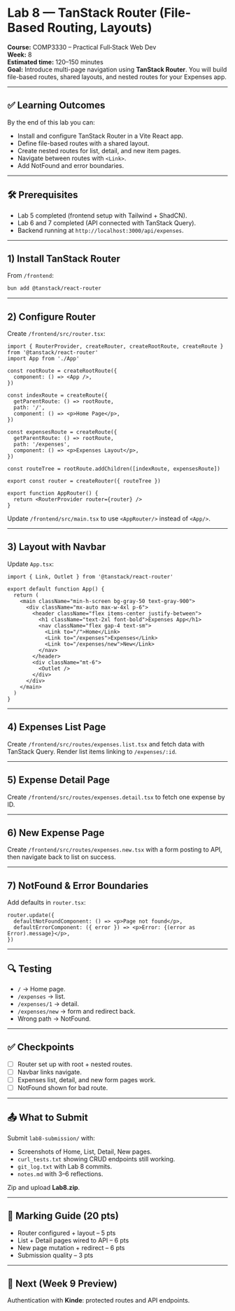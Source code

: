 

# Lab 8 — TanStack Router (File-Based Routing, Layouts)

**Course:** COMP3330 – Practical Full‑Stack Web Dev  
**Week:** 8  
**Estimated time:** 120–150 minutes  
**Goal:** Introduce multi-page navigation using **TanStack Router**. You will build file-based routes, shared layouts, and nested routes for your Expenses app.

---

## ✅ Learning Outcomes
By the end of this lab you can:
- Install and configure TanStack Router in a Vite React app.
- Define file-based routes with a shared layout.
- Create nested routes for list, detail, and new item pages.
- Navigate between routes with `<Link>`.
- Add NotFound and error boundaries.

---

## 🛠 Prerequisites
- Lab 5 completed (frontend setup with Tailwind + ShadCN).
- Lab 6 and 7 completed (API connected with TanStack Query).
- Backend running at `http://localhost:3000/api/expenses`.

---

## 1) Install TanStack Router
From `/frontend`:
```bash
bun add @tanstack/react-router
```

---

## 2) Configure Router
Create `/frontend/src/router.tsx`:
```tsx
import { RouterProvider, createRouter, createRootRoute, createRoute } from '@tanstack/react-router'
import App from './App'

const rootRoute = createRootRoute({
  component: () => <App />,
})

const indexRoute = createRoute({
  getParentRoute: () => rootRoute,
  path: '/',
  component: () => <p>Home Page</p>,
})

const expensesRoute = createRoute({
  getParentRoute: () => rootRoute,
  path: '/expenses',
  component: () => <p>Expenses Layout</p>,
})

const routeTree = rootRoute.addChildren([indexRoute, expensesRoute])

export const router = createRouter({ routeTree })

export function AppRouter() {
  return <RouterProvider router={router} />
}
```

Update `/frontend/src/main.tsx` to use `<AppRouter/>` instead of `<App/>`.

---

## 3) Layout with Navbar
Update `App.tsx`:
```tsx
import { Link, Outlet } from '@tanstack/react-router'

export default function App() {
  return (
    <main className="min-h-screen bg-gray-50 text-gray-900">
      <div className="mx-auto max-w-4xl p-6">
        <header className="flex items-center justify-between">
          <h1 className="text-2xl font-bold">Expenses App</h1>
          <nav className="flex gap-4 text-sm">
            <Link to="/">Home</Link>
            <Link to="/expenses">Expenses</Link>
            <Link to="/expenses/new">New</Link>
          </nav>
        </header>
        <div className="mt-6">
          <Outlet />
        </div>
      </div>
    </main>
  )
}
```

---

## 4) Expenses List Page
Create `/frontend/src/routes/expenses.list.tsx` and fetch data with TanStack Query. Render list items linking to `/expenses/:id`.

---

## 5) Expense Detail Page
Create `/frontend/src/routes/expenses.detail.tsx` to fetch one expense by ID.

---

## 6) New Expense Page
Create `/frontend/src/routes/expenses.new.tsx` with a form posting to API, then navigate back to list on success.

---

## 7) NotFound & Error Boundaries
Add defaults in `router.tsx`:
```tsx
router.update({
  defaultNotFoundComponent: () => <p>Page not found</p>,
  defaultErrorComponent: ({ error }) => <p>Error: {(error as Error).message}</p>,
})
```

---

## 🔍 Testing
- `/` → Home page.
- `/expenses` → list.
- `/expenses/1` → detail.
- `/expenses/new` → form and redirect back.
- Wrong path → NotFound.

---

## ✅ Checkpoints
- [ ] Router set up with root + nested routes.
- [ ] Navbar links navigate.
- [ ] Expenses list, detail, and new form pages work.
- [ ] NotFound shown for bad route.

---

## 📤 What to Submit
Submit `lab8-submission/` with:
- Screenshots of Home, List, Detail, New pages.
- `curl_tests.txt` showing CRUD endpoints still working.
- `git_log.txt` with Lab 8 commits.
- `notes.md` with 3–6 reflections.

Zip and upload **Lab8.zip**.

---

## 📝 Marking Guide (20 pts)
- Router configured + layout – 5 pts  
- List + Detail pages wired to API – 6 pts  
- New page mutation + redirect – 6 pts  
- Submission quality – 3 pts

---

## 🔭 Next (Week 9 Preview)
Authentication with **Kinde**: protected routes and API endpoints.